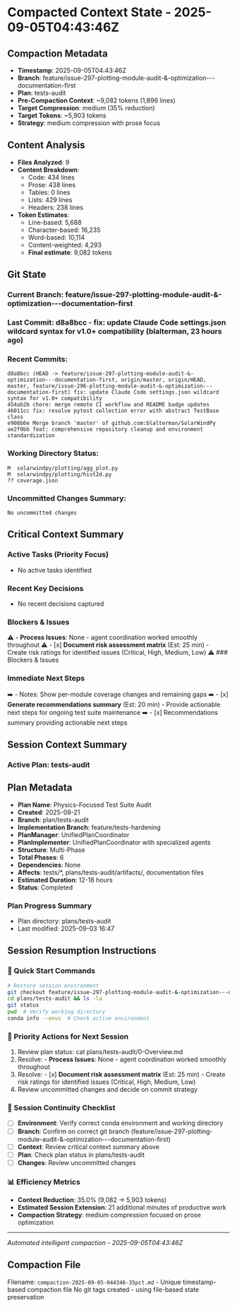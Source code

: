 # Compacted Context State - 2025-09-05T04:43:46Z

## Compaction Metadata
- **Timestamp**: 2025-09-05T04:43:46Z
- **Branch**: feature/issue-297-plotting-module-audit-&-optimization---documentation-first
- **Plan**: tests-audit
- **Pre-Compaction Context**: ~9,082 tokens (1,896 lines)
- **Target Compression**: medium (35% reduction)
- **Target Tokens**: ~5,903 tokens
- **Strategy**: medium compression with prose focus

## Content Analysis
- **Files Analyzed**: 9
- **Content Breakdown**:
  - Code: 434 lines
  - Prose: 438 lines
  - Tables: 0 lines
  - Lists: 429 lines
  - Headers: 238 lines
- **Token Estimates**:
  - Line-based: 5,688
  - Character-based: 16,235
  - Word-based: 10,114
  - Content-weighted: 4,293
  - **Final estimate**: 9,082 tokens

## Git State
### Current Branch: feature/issue-297-plotting-module-audit-&-optimization---documentation-first
### Last Commit: d8a8bcc - fix: update Claude Code settings.json wildcard syntax for v1.0+ compatibility (blalterman, 23 hours ago)

### Recent Commits:
```
d8a8bcc (HEAD -> feature/issue-297-plotting-module-audit-&-optimization---documentation-first, origin/master, origin/HEAD, master, feature/issue-296-plotting-module-audit-&-optimization---documentation-first) fix: update Claude Code settings.json wildcard syntax for v1.0+ compatibility
454ab2b chore: merge remote CI workflow and README badge updates
46011cc fix: resolve pytest collection error with abstract TestBase class
e908b6e Merge branch 'master' of github.com:blalterman/SolarWindPy
ae2f0bb feat: comprehensive repository cleanup and environment standardization
```

### Working Directory Status:
```
M  solarwindpy/plotting/agg_plot.py
M  solarwindpy/plotting/hist2d.py
?? coverage.json
```

### Uncommitted Changes Summary:
```
No uncommitted changes
```

## Critical Context Summary

### Active Tasks (Priority Focus)
- No active tasks identified

### Recent Key Decisions
- No recent decisions captured

### Blockers & Issues
⚠️ - **Process Issues**: None - agent coordination worked smoothly throughout
⚠️ - [x] **Document risk assessment matrix** (Est: 25 min) - Create risk ratings for identified issues (Critical, High, Medium, Low)
⚠️ ### Blockers & Issues

### Immediate Next Steps
➡️ - Notes: Show per-module coverage changes and remaining gaps
➡️ - [x] **Generate recommendations summary** (Est: 20 min) - Provide actionable next steps for ongoing test suite maintenance
➡️ - [x] Recommendations summary providing actionable next steps

## Session Context Summary

### Active Plan: tests-audit
## Plan Metadata
- **Plan Name**: Physics-Focused Test Suite Audit
- **Created**: 2025-08-21
- **Branch**: plan/tests-audit
- **Implementation Branch**: feature/tests-hardening
- **PlanManager**: UnifiedPlanCoordinator
- **PlanImplementer**: UnifiedPlanCoordinator with specialized agents
- **Structure**: Multi-Phase
- **Total Phases**: 6
- **Dependencies**: None
- **Affects**: tests/*, plans/tests-audit/artifacts/, documentation files
- **Estimated Duration**: 12-18 hours
- **Status**: Completed


### Plan Progress Summary
- Plan directory: plans/tests-audit
- Last modified: 2025-09-03 16:47

## Session Resumption Instructions

### 🚀 Quick Start Commands
```bash
# Restore session environment
git checkout feature/issue-297-plotting-module-audit-&-optimization---documentation-first
cd plans/tests-audit && ls -la
git status
pwd  # Verify working directory
conda info --envs  # Check active environment
```

### 🎯 Priority Actions for Next Session
1. Review plan status: cat plans/tests-audit/0-Overview.md
2. Resolve: - **Process Issues**: None - agent coordination worked smoothly throughout
3. Resolve: - [x] **Document risk assessment matrix** (Est: 25 min) - Create risk ratings for identified issues (Critical, High, Medium, Low)
4. Review uncommitted changes and decide on commit strategy

### 🔄 Session Continuity Checklist
- [ ] **Environment**: Verify correct conda environment and working directory
- [ ] **Branch**: Confirm on correct git branch (feature/issue-297-plotting-module-audit-&-optimization---documentation-first)
- [ ] **Context**: Review critical context summary above
- [ ] **Plan**: Check plan status in plans/tests-audit
- [ ] **Changes**: Review uncommitted changes

### 📊 Efficiency Metrics
- **Context Reduction**: 35.0% (9,082 → 5,903 tokens)
- **Estimated Session Extension**: 21 additional minutes of productive work
- **Compaction Strategy**: medium compression focused on prose optimization

---
*Automated intelligent compaction - 2025-09-05T04:43:46Z*

## Compaction File
Filename: `compaction-2025-09-05-044346-35pct.md` - Unique timestamp-based compaction file
No git tags created - using file-based state preservation
